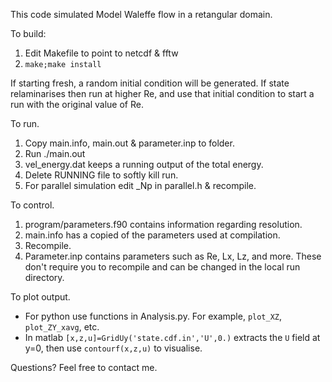 This code simulated Model Waleffe flow in a retangular domain.

To build:
1. Edit Makefile to point to netcdf & fftw
2. `make;make install`

If starting fresh, a random initial condition will be generated. If state relaminarises then run at higher Re, and use that initial condition to start a run with the original value of Re.

To run.
1. Copy main.info, main.out & parameter.inp to folder.
2. Run ./main.out
3. vel_energy.dat keeps a running output of the total energy.
3. Delete RUNNING file to softly kill run.
4. For parallel simulation edit _Np in parallel.h & recompile.

To control.
1. program/parameters.f90 contains information regarding resolution.
2. main.info has a copied of the parameters used at compilation.
3. Recompile.
4. Parameter.inp contains parameters such as Re, Lx, Lz, and more. These don't require you to recompile and can be changed in the local run directory.

To plot output.
* For python use functions in Analysis.py. For example, `plot_XZ`, `plot_ZY_xavg`, etc.
* In matlab `[x,z,u]=GridUy('state.cdf.in','U',0.)` extracts the `U` field at y=0, then use `contourf(x,z,u)` to visualise.

Questions?
Feel free to contact me.
